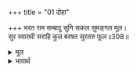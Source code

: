 +++
title = "01 दोहा"

+++
भरत राम सम्बादु सुनि सकल सुमङ्गल मूल।  
सुर स्वारथी सराहि कुल बरषत सुरतरु फूल॥308॥  

<details><summary>मूल</summary>

भरत राम सम्बादु सुनि सकल सुमङ्गल मूल।  
सुर स्वारथी सराहि कुल बरषत सुरतरु फूल॥308॥  
</details>

<details><summary>भावार्थ</summary>

समस्त सुन्दर मङ्गलों का मूल भरतजी और श्री रामचन्द्रजी का संवाद सुनकर स्वार्थी देवता रघुकुल की सराहना करके कल्पवृक्ष के फूल बरसाने लगे॥308॥  
</details>



